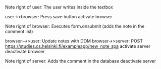 Note right of user: The user writes inside the textbox

user->>browser: Press save button
activate browser

Note right of browser: Executes form.onsubmit (adds the note in the comment list)

browser-->>user: Update notes with DOM
browser->>server: POST https://studies.cs.helsinki.fi/exampleapp/new_note_spa
activate server
deactivate browser

Note right of server: Adds the comment in the database
deactivate server
